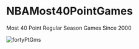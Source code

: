 # NBAMost40PointGames
Most 40 Point Regular Season Games Since 2000 

![fortyPtGms](https://user-images.githubusercontent.com/62355857/129541049-801d82fb-f6c7-4bed-8f1c-6e97a0bd062a.png)
